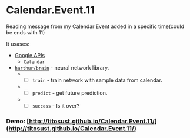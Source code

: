 # Calendar.Event.11

Reading message from my Calendar Event added in a specific time(could be ends with 11)

It usases:
* [Google APIs](https://developers.google.com/apis-explorer)
  * `Calendar`
* [`harthur/brain`](https://github.com/harthur/brain) - neural network library.
  * - [ ] `train` - train network with sample data from calendar.
  * - [ ] `predict` - get future prediction.
  * - [ ] `success` - Is it over?

### Demo: [http://titosust.github.io/Calendar.Event.11/](http://titosust.github.io/Calendar.Event.11/)